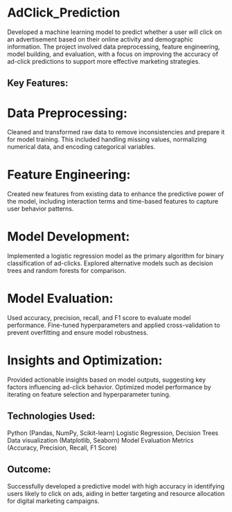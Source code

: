 # AdClick_Prediction

Developed a machine learning model to predict whether a user will click on an advertisement based on their online activity and demographic information. The project involved data preprocessing, feature engineering, model building, and evaluation, with a focus on improving the accuracy of ad-click predictions to support more effective marketing strategies.

## Key Features:

# Data Preprocessing: 
Cleaned and transformed raw data to remove inconsistencies and prepare it for model training. This included handling missing values, normalizing numerical data, and encoding categorical variables.

# Feature Engineering: 
Created new features from existing data to enhance the predictive power of the model, including interaction terms and time-based features to capture user behavior patterns.

# Model Development: 
Implemented a logistic regression model as the primary algorithm for binary classification of ad-clicks. Explored alternative models such as decision trees and random forests for comparison.

# Model Evaluation: 
Used accuracy, precision, recall, and F1 score to evaluate model performance. Fine-tuned hyperparameters and applied cross-validation to prevent overfitting and ensure model robustness.

# Insights and Optimization: 
Provided actionable insights based on model outputs, suggesting key factors influencing ad-click behavior. Optimized model performance by iterating on feature selection and hyperparameter tuning.

## Technologies Used:

Python (Pandas, NumPy, Scikit-learn)
Logistic Regression, Decision Trees
Data visualization (Matplotlib, Seaborn)
Model Evaluation Metrics (Accuracy, Precision, Recall, F1 Score)

## Outcome: 
Successfully developed a predictive model with high accuracy in identifying users likely to click on ads, aiding in better targeting and resource allocation for digital marketing campaigns.
